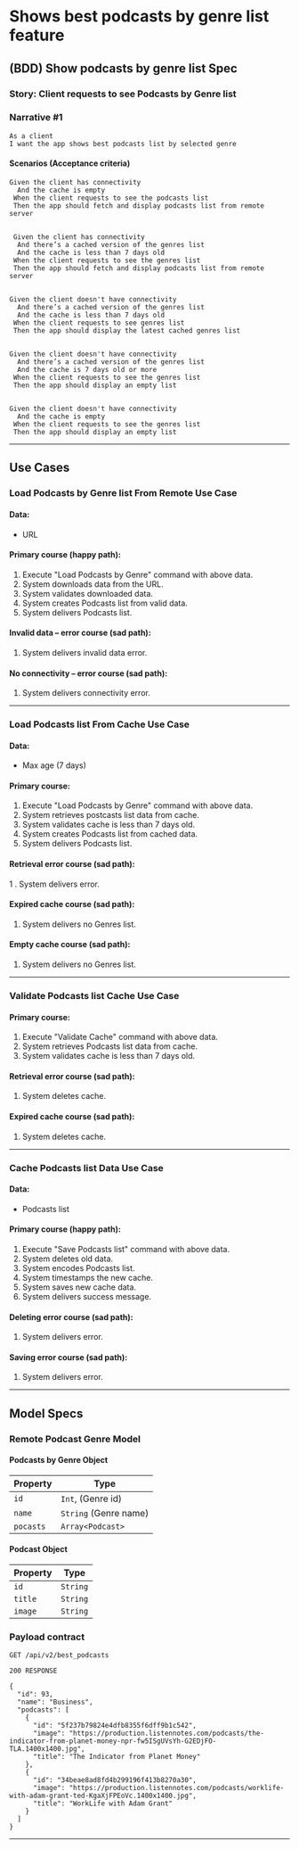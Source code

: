 # **Shows best podcasts by genre list feature**

## **(BDD) Show podcasts by genre list Spec**
### Story: Client requests to see Podcasts by Genre list

### Narrative #1

```
As a client
I want the app shows best podcasts list by selected genre
```

#### Scenarios (Acceptance criteria)

```
Given the client has connectivity
  And the cache is empty
 When the client requests to see the podcasts list
 Then the app should fetch and display podcasts list from remote server


 Given the client has connectivity
  And there’s a cached version of the genres list
  And the cache is less than 7 days old
 When the client requests to see the genres list
 Then the app should fetch and display podcasts list from remote server


Given the client doesn't have connectivity
  And there’s a cached version of the genres list
  And the cache is less than 7 days old
 When the client requests to see genres list
 Then the app should display the latest cached genres list


Given the client doesn't have connectivity
  And there’s a cached version of the genres list
  And the cache is 7 days old or more
 When the client requests to see the genres list
 Then the app should display an empty list


Given the client doesn't have connectivity
  And the cache is empty
 When the client requests to see the genres list
 Then the app should display an empty list
```
---
## **Use Cases**

### Load Podcasts by Genre list From Remote Use Case

#### Data:
- URL

#### Primary course (happy path):
1. Execute "Load Podcasts by Genre" command with above data.
2. System downloads data from the URL.
3. System validates downloaded data.
4. System creates Podcasts list from valid data.
5. System delivers Podcasts list.

#### Invalid data – error course (sad path):
1. System delivers invalid data error.

#### No connectivity – error course (sad path):
1. System delivers connectivity error.

---

### Load Podcasts list From Cache Use Case

#### Data:
- Max age (7 days)

#### Primary course:
1. Execute "Load Podcasts by Genre" command with above data.
2. System retrieves postcasts list data from cache.
3. System validates cache is less than 7 days old.
4. System creates Podcasts list from cached data.
5. System delivers Podcasts list.

#### Retrieval error course (sad path):
1 . System delivers error.

#### Expired cache course (sad path): 
1. System delivers no Genres list.

#### Empty cache course (sad path): 
1. System delivers no Genres list.

---

### Validate Podcasts list Cache Use Case

#### Primary course:
1. Execute "Validate Cache" command with above data.
2. System retrieves Podcasts list data from cache.
3. System validates cache is less than 7 days old.

#### Retrieval error course (sad path):
1. System deletes cache.

#### Expired cache course (sad path): 
1. System deletes cache.

---

### Cache Podcasts list Data Use Case

#### Data:
- Podcasts list

#### Primary course (happy path):
1. Execute "Save Podcasts list" command with above data.
2. System deletes old data.
3. System encodes Podcasts list.
4. System timestamps the new cache.
5. System saves new cache data.
6. System delivers success message.

#### Deleting error course (sad path):
1. System delivers error.

#### Saving error course (sad path):
1. System delivers error.
 
---

## Model Specs

### Remote Podcast Genre Model

#### Podcasts by Genre Object
| Property      | Type                     |
|---------------|--------------------------|
| `id`          | `Int`, (Genre id)        |
| `name`        | `String` (Genre name)    |
| `pocasts`        | `Array<Podcast>`      |

#### Podcast Object
| Property      | Type                     |
|---------------|--------------------------|
| `id`          | `String`                 |
| `title`       | `String`			       |
| `image`       | `String`			       |

### Payload contract

```
GET /api/v2/best_podcasts

200 RESPONSE

{
  "id": 93,
  "name": "Business",
  "podcasts": [
    {
      "id": "5f237b79824e4dfb8355f6dff9b1c542",
      "image": "https://production.listennotes.com/podcasts/the-indicator-from-planet-money-npr-fw5ISgUVsYh-G2EDjFO-TLA.1400x1400.jpg",
      "title": "The Indicator from Planet Money"
    },
    {
      "id": "34beae8ad8fd4b299196f413b8270a30",
      "image": "https://production.listennotes.com/podcasts/worklife-with-adam-grant-ted-KgaXjFPEoVc.1400x1400.jpg",
      "title": "WorkLife with Adam Grant"
    }
  ]
}
```
---
